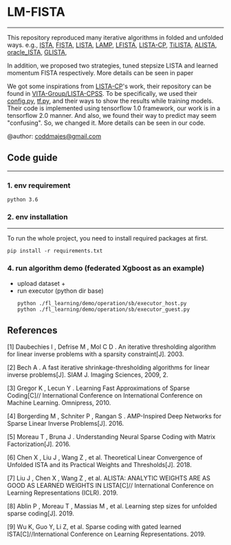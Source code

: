 # LM-FISTA 

----
This repository reproduced many iterative algorithms in folded and unfolded ways.
e.g., [ISTA](#[1]), [FISTA](#[2]), [LISTA](#[3]), [LAMP](#[4]), [LFISTA](#[5]),
[LISTA-CP](#[6]), [TiLISTA](#[7]), [ALISTA](#[7]), [oracle_ISTA](#[8]), [GLISTA](#[9]),
 
In addition, we proposed two strategies, tuned stepsize LISTA and learned momentum FISTA respectively.
More details can be seen in paper []()

We got some inspirations from [LISTA-CP](#[6])'s work, their repository can be found in [VITA-Group/LISTA-CPSS](https://github.com/VITA-Group/LISTA-CPSS.git).
To be specifically, we used their [config.py](config.py), [tf.py](utils/tf.py), and their ways to show the results 
while training models. Their code is implemented using tensorflow 1.0 framework, our work
is in a tensorflow 2.0 manner. And also, we found their way to predict may seem "confusing".
So, we changed it. More details can be seen in our code.

@author: coddmajes@gmail.com

## Code guide

----

### 1. env requirement
```
python 3.6
```

### 2. env installation

-----
To run the whole project, you need to install required packages at first.
```
pip install -r requirements.txt
```

### 4. run algorithm demo (federated Xgboost as an example)

+ upload dataset
  + 
+ run executor (python dir base)
  ```
  python ./fl_learning/demo/operation/sb/executor_host.py
  python ./fl_learning/demo/operation/sb/executor_guest.py
  ```

## References
[1] <span id="[1]"> Daubechies I ,  Defrise M ,  Mol C D . An iterative thresholding algorithm for linear inverse problems with a sparsity constraint[J].  2003. </span>

[2] <span id="[2]"> Bech A . A fast iterative shrinkage-thresholding algorithms for linear inverse problems[J]. SIAM J. Imaging Sciences, 2009, 2. </span>

[3] <span id="[3]"> Gregor K ,  Lecun Y . Learning Fast Approximations of Sparse Coding[C]// International Conference on International Conference on Machine Learning. Omnipress, 2010.</span>

[4] <span id="[4]"> Borgerding M ,  Schniter P ,  Rangan S . AMP-Inspired Deep Networks for Sparse Linear Inverse Problems[J].  2016.</span>

[5] <span id="[5]"> Moreau T ,  Bruna J . Understanding Neural Sparse Coding with Matrix Factorization[J].  2016.</span>

[6] <span id="[6]"> Chen X ,  Liu J ,  Wang Z , et al. Theoretical Linear Convergence of Unfolded ISTA and its Practical Weights and Thresholds[J].  2018.</span>

[7] <span id="[7]"> Liu J ,  Chen X ,  Wang Z , et al. ALISTA: ANALYTIC WEIGHTS ARE AS GOOD AS LEARNED WEIGHTS IN LISTA[C]// International Conference on Learning Representations (ICLR). 2019.</span>

[8] <span id="[8]"> Ablin P ,  Moreau T ,  Massias M , et al. Learning step sizes for unfolded sparse coding[J].  2019.</span>

[9] <span id="[9]"> Wu K, Guo Y, Li Z, et al. Sparse coding with gated learned ISTA[C]//International Conference on Learning Representations. 2019.</span>